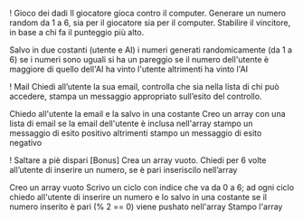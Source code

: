 ! Gioco dei dadi
Il giocatore gioca contro il computer.
Generare un numero random da 1 a 6, sia per il giocatore sia per il computer.
Stabilire il vincitore, in base a chi fa il punteggio più alto.

Salvo in due costanti (utente e AI) i numeri generati randomicamente (da 1 a 6)
    se i numeri sono uguali
        si ha un pareggio
    se il numero dell'utente è maggiore di quello dell'AI
        ha vinto l'utente
    altrimenti
        ha vinto l'AI


! Mail
Chiedi all’utente la sua email,
controlla che sia nella lista di chi può accedere,
stampa un messaggio appropriato sull’esito del controllo.

Chiedo all'utente la email e la salvo in una costante
Creo un array con una lista di email
    se la email dell'utente è inclusa nell'array
        stampo un messaggio di esito positivo
    altrimenti
        stampo un messaggio di esito negativo


! Saltare a piè dispari [Bonus]
Crea un array vuoto. Chiedi per 6 volte all’utente di inserire un numero, se è pari inseriscilo nell’array

Creo un array vuoto
Scrivo un ciclo con indice che va da 0 a 6; ad ogni ciclo
    chiedo all'utente di inserire un numero e lo salvo in una costante
    se il numero inserito è pari (% 2 == 0)
        viene pushato nell'array
Stampo l'array